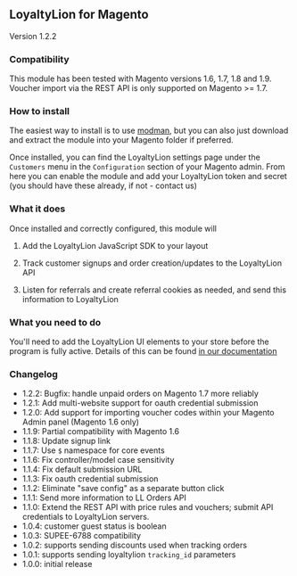 ## LoyaltyLion for Magento

Version 1.2.2

### Compatibility

This module has been tested with Magento versions 1.6, 1.7, 1.8 and 1.9.
Voucher import via the REST API is only supported on Magento >= 1.7.

### How to install

The easiest way to install is to use [modman](https://github.com/colinmollenhour/modman), but you can also just download and extract the module into your Magento folder if preferred.

Once installed, you can find the LoyaltyLion settings page under the `Customers` menu in the `Configuration` section of your Magento admin. From here you can enable the module and add your LoyaltyLion token and secret (you should have these already, if not - contact us)

### What it does

Once installed and correctly configured, this module will

1) Add the LoyaltyLion JavaScript SDK to your layout

2) Track customer signups and order creation/updates to the LoyaltyLion API

3) Listen for referrals and create referral cookies as needed, and send this information to LoyaltyLion

### What you need to do

You'll need to add the LoyaltyLion UI elements to your store before the program is fully active. Details of this can be found [in our documentation](https://loyaltylion.com/docs/ui-elements)

### Changelog

* 1.2.2: Bugfix: handle unpaid orders on Magento 1.7 more reliably
* 1.2.1: Add multi-website support for oauth credential submission
* 1.2.0: Add support for importing voucher codes within your Magento Admin panel (Magento 1.6 only)
* 1.1.9: Partial compatibility with Magento 1.6
* 1.1.8: Update signup link
* 1.1.7: Use `$` namespace for core events
* 1.1.6: Fix controller/model case sensitivity
* 1.1.4: Fix default submission URL
* 1.1.3: Fix oauth credential submission
* 1.1.2: Eliminate "save config" as a separate button click
* 1.1.1: Send more information to LL Orders API
* 1.1.0: Extend the REST API with price rules and vouchers; submit API credentials to LoyaltyLion servers.
* 1.0.4: customer guest status is boolean
* 1.0.3: SUPEE-6788 compatibility
* 1.0.2: supports sending discounts used when tracking orders
* 1.0.1: supports sending loyaltylion `tracking_id` parameters
* 1.0.0: initial release
